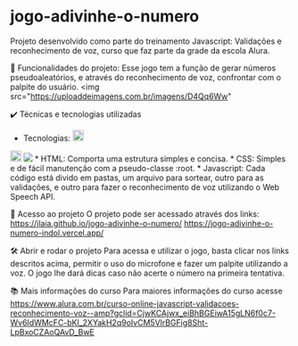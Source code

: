 # jogo-adivinhe-o-numero
Projeto desenvolvido como parte do treinamento Javascript: Validações e reconhecimento de voz, curso que faz parte da grade da
escola Alura.

🔨 Funcionalidades do projeto:
Esse jogo tem a função de gerar números pseudoaleatórios, e através do reconhecimento de voz, confrontar com o palpite do usuário.
<img src="https://uploaddeimagens.com.br/imagens/D4Qq6Ww" 

✔️ Técnicas e tecnologias utilizadas
* Tecnologias: <img src="https://cdn.jsdelivr.net/gh/devicons/devicon/icons/html5/html5-original.svg" width="20" height="20" /> 
<img src="https://cdn.jsdelivr.net/gh/devicons/devicon/icons/css3/css3-original.svg" width="20" height="20" /> 
<img src="https://cdn.jsdelivr.net/gh/devicons/devicon/icons/javascript/javascript-original.svg" />
* HTML: Comporta uma estrutura simples e concisa.
* CSS: Simples e de fácil manutenção com a pseudo-classe :root.
* Javascript: Cada código está divido em pastas, um arquivo para sortear, outro para as validações, e outro para fazer o
reconhecimento de voz utilizando o Web Speech API.

📁 Acesso ao projeto
O projeto pode ser acessado através dos links:
https://jlaia.github.io/jogo-adivinhe-o-numero/
https://jogo-adivinhe-o-numero-indol.vercel.app/

🛠️ Abrir e rodar o projeto
Para acessa e utilizar o jogo, basta clicar nos links descritos acima, permitir o uso do microfone e fazer um palpite utilizando
a voz. O jogo lhe dará dicas caso não acerte o número na primeira tentativa.

📚 Mais informações do curso
Para maiores informações do curso acesse https://www.alura.com.br/curso-online-javascript-validacoes-reconhecimento-voz--amp?gclid=CjwKCAjwx_eiBhBGEiwA15gLN6f0c7-Wv6IdWMcFC-bKl_2XYakH2q9oIvCM5VlrBGFig8Sht-LpBxoCZAoQAvD_BwE
          
